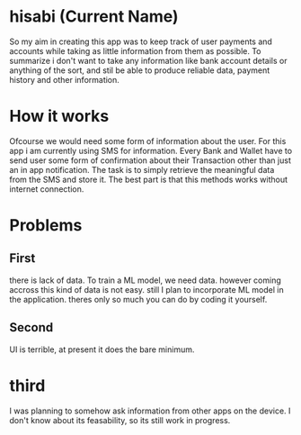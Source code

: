 # hisabi (Current Name)
So my aim in creating this app was to keep track of user payments and accounts while taking as little information from them as possible.
To summarize i don't want to take any information like bank account details or anything of the sort, and stil be able to produce reliable data, payment history and other information.

# How it works
Ofcourse we would need some form of information about the user. For this app i am currently using SMS for information. Every Bank and Wallet have to send user some form of confirmation about their Transaction other than just an in app notification. The task is to simply retrieve the meaningful data from the SMS and store it. The best part is that this methods works without internet connection.

# Problems
## First
there is lack of data. To train a ML model, we need data. however coming accross this kind of data is not easy. still I plan to incorporate ML model in the application. theres only so much you can do by coding it yourself.
## Second
UI is terrible, at present it does the bare minimum.
# third
I was planning to somehow ask information from other apps on the device. I don't know about its feasability, so its still work in progress.

